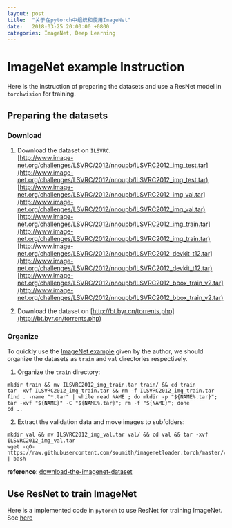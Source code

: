 ```yaml
---
layout: post
title:  "关于在pytorch中组织和使用ImageNet"
date:   2018-03-25 20:00:00 +0800
categories: ImageNet, Deep Learning
---
```


# ImageNet example Instruction

Here is the instruction of preparing the datasets and use a ResNet model in `torchvision` for training.

## Preparing the datasets

### Download

1. Download the dataset on `ILSVRC`.    
	[http://www.image-net.org/challenges/LSVRC/2012/nnoupb/ILSVRC2012_img_test.tar](http://www.image-net.org/challenges/LSVRC/2012/nnoupb/ILSVRC2012_img_test.tar)
	[http://www.image-net.org/challenges/LSVRC/2012/nnoupb/ILSVRC2012_img_val.tar](http://www.image-net.org/challenges/LSVRC/2012/nnoupb/ILSVRC2012_img_val.tar)
	[http://www.image-net.org/challenges/LSVRC/2012/nnoupb/ILSVRC2012_img_train.tar](http://www.image-net.org/challenges/LSVRC/2012/nnoupb/ILSVRC2012_img_train.tar)
	[http://www.image-net.org/challenges/LSVRC/2012/nnoupb/ILSVRC2012_devkit_t12.tar](http://www.image-net.org/challenges/LSVRC/2012/nnoupb/ILSVRC2012_devkit_t12.tar)
	[http://www.image-net.org/challenges/LSVRC/2012/nnoupb/ILSVRC2012_bbox_train_v2.tar](http://www.image-net.org/challenges/LSVRC/2012/nnoupb/ILSVRC2012_bbox_train_v2.tar)

2. Download the dataset on [http://bt.byr.cn/torrents.php](http://bt.byr.cn/torrents.php)
	
### Organize
To quickly use the [ImageNet example](https://github.com/pytorch/examples/tree/master/imagenet) given by the author, we should organize the datasets as `train` and `val` directories respectively.

1. Organize the `train` directory:

```
mkdir train && mv ILSVRC2012_img_train.tar train/ && cd train
tar -xvf ILSVRC2012_img_train.tar && rm -f ILSVRC2012_img_train.tar
find . -name "*.tar" | while read NAME ; do mkdir -p "${NAME%.tar}"; tar -xvf "${NAME}" -C "${NAME%.tar}"; rm -f "${NAME}"; done
cd ..
```

2. Extract the validation data and move images to subfolders:

```
mkdir val && mv ILSVRC2012_img_val.tar val/ && cd val && tar -xvf ILSVRC2012_img_val.tar
wget -qO- https://raw.githubusercontent.com/soumith/imagenetloader.torch/master/valprep.sh | bash
```

**reference**: [download-the-imagenet-dataset](https://github.com/facebook/fb.resnet.torch/blob/master/INSTALL.md#download-the-imagenet-dataset)

## Use ResNet to train ImageNet
Here is a implemented code in `pytorch` to use ResNet for training ImageNet. See [here](https://github.com/pytorch/examples/blob/e0d33a69bec3eb4096c265451dbb85975eb961ea/imagenet/main.py#L113-L126)